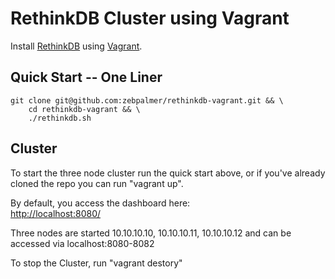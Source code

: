 # RethinkDB Cluster using Vagrant
Install [RethinkDB](http://rethinkdb.com) using [Vagrant](http://vagrantup.com).

## Quick Start -- One Liner
    git clone git@github.com:zebpalmer/rethinkdb-vagrant.git && \
        cd rethinkdb-vagrant && \
        ./rethinkdb.sh


## Cluster
To start the three node cluster run the quick start above, or if you've already cloned the repo
you can run "vagrant up". 

By default, you access the dashboard here:  
[http://localhost:8080/](http://localhost:8080/)

Three nodes are started 10.10.10.10, 10.10.10.11, 10.10.10.12 and can be accessed via localhost:8080-8082


To stop the Cluster, run "vagrant destory"




